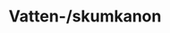 ---
title: 'Vatten-/skumkanon'
symbol_image: '/images/symbols/insats/46.svg'
weight: 46
card: true
card_color: 'bg-symbol-blue'
---